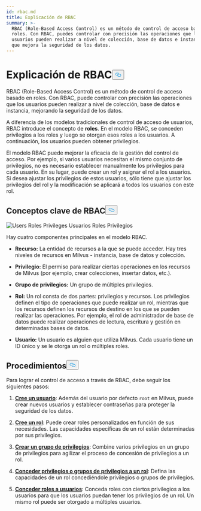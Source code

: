 ```yaml
---
id: rbac.md
title: Explicación de RBAC
summary: >-
  RBAC (Role-Based Access Control) es un método de control de acceso basado en
  roles. Con RBAC, puedes controlar con precisión las operaciones que los
  usuarios pueden realizar a nivel de colección, base de datos e instancia, lo
  que mejora la seguridad de los datos.
---
```

<h1 id="RBAC-Explained" class="common-anchor-header">Explicación de RBAC<button data-href="#RBAC-Explained" class="anchor-icon" translate="no">
      <svg translate="no"
        aria-hidden="true"
        focusable="false"
        height="20"
        version="1.1"
        viewBox="0 0 16 16"
        width="16"
      >
        <path
          fill="#0092E4"
          fill-rule="evenodd"
          d="M4 9h1v1H4c-1.5 0-3-1.69-3-3.5S2.55 3 4 3h4c1.45 0 3 1.69 3 3.5 0 1.41-.91 2.72-2 3.25V8.59c.58-.45 1-1.27 1-2.09C10 5.22 8.98 4 8 4H4c-.98 0-2 1.22-2 2.5S3 9 4 9zm9-3h-1v1h1c1 0 2 1.22 2 2.5S13.98 12 13 12H9c-.98 0-2-1.22-2-2.5 0-.83.42-1.64 1-2.09V6.25c-1.09.53-2 1.84-2 3.25C6 11.31 7.55 13 9 13h4c1.45 0 3-1.69 3-3.5S14.5 6 13 6z"
        ></path>
      </svg>
    </button></h1><p>RBAC (Role-Based Access Control) es un método de control de acceso basado en roles. Con RBAC, puede controlar con precisión las operaciones que los usuarios pueden realizar a nivel de colección, base de datos e instancia, mejorando la seguridad de los datos.</p>
<p>A diferencia de los modelos tradicionales de control de acceso de usuarios, RBAC introduce el concepto de <strong>roles</strong>. En el modelo RBAC, se conceden privilegios a los roles y luego se otorgan esos roles a los usuarios. A continuación, los usuarios pueden obtener privilegios.</p>
<p>El modelo RBAC puede mejorar la eficacia de la gestión del control de acceso. Por ejemplo, si varios usuarios necesitan el mismo conjunto de privilegios, no es necesario establecer manualmente los privilegios para cada usuario. En su lugar, puede crear un rol y asignar el rol a los usuarios. Si desea ajustar los privilegios de estos usuarios, sólo tiene que ajustar los privilegios del rol y la modificación se aplicará a todos los usuarios con este rol.</p>
<h2 id="RBAC-key-concepts" class="common-anchor-header">Conceptos clave de RBAC<button data-href="#RBAC-key-concepts" class="anchor-icon" translate="no">
      <svg translate="no"
        aria-hidden="true"
        focusable="false"
        height="20"
        version="1.1"
        viewBox="0 0 16 16"
        width="16"
      >
        <path
          fill="#0092E4"
          fill-rule="evenodd"
          d="M4 9h1v1H4c-1.5 0-3-1.69-3-3.5S2.55 3 4 3h4c1.45 0 3 1.69 3 3.5 0 1.41-.91 2.72-2 3.25V8.59c.58-.45 1-1.27 1-2.09C10 5.22 8.98 4 8 4H4c-.98 0-2 1.22-2 2.5S3 9 4 9zm9-3h-1v1h1c1 0 2 1.22 2 2.5S13.98 12 13 12H9c-.98 0-2-1.22-2-2.5 0-.83.42-1.64 1-2.09V6.25c-1.09.53-2 1.84-2 3.25C6 11.31 7.55 13 9 13h4c1.45 0 3-1.69 3-3.5S14.5 6 13 6z"
        ></path>
      </svg>
    </button></h2><p>
  
   <span class="img-wrapper"> <img translate="no" src="/docs/v2.6.x/assets/users-roles-privileges.png" alt="Users Roles Privileges" class="doc-image" id="users-roles-privileges" />
   </span> <span class="img-wrapper"> <span>Usuarios Roles Privilegios</span> </span></p>
<p>Hay cuatro componentes principales en el modelo RBAC.</p>
<ul>
<li><p><strong>Recurso:</strong> La entidad de recursos a la que se puede acceder. Hay tres niveles de recursos en Milvus - instancia, base de datos y colección.</p></li>
<li><p><strong>Privilegio:</strong> El permiso para realizar ciertas operaciones en los recursos de Milvus (por ejemplo, crear colecciones, insertar datos, etc.).</p></li>
<li><p><strong>Grupo de privilegios:</strong> Un grupo de múltiples privilegios.</p></li>
<li><p><strong>Rol:</strong> Un rol consta de dos partes: privilegios y recursos. Los privilegios definen el tipo de operaciones que puede realizar un rol, mientras que los recursos definen los recursos de destino en los que se pueden realizar las operaciones. Por ejemplo, el rol de administrador de base de datos puede realizar operaciones de lectura, escritura y gestión en determinadas bases de datos.</p></li>
<li><p><strong>Usuario:</strong> Un usuario es alguien que utiliza Milvus. Cada usuario tiene un ID único y se le otorga un rol o múltiples roles.</p></li>
</ul>
<h2 id="Procedures" class="common-anchor-header">Procedimientos<button data-href="#Procedures" class="anchor-icon" translate="no">
      <svg translate="no"
        aria-hidden="true"
        focusable="false"
        height="20"
        version="1.1"
        viewBox="0 0 16 16"
        width="16"
      >
        <path
          fill="#0092E4"
          fill-rule="evenodd"
          d="M4 9h1v1H4c-1.5 0-3-1.69-3-3.5S2.55 3 4 3h4c1.45 0 3 1.69 3 3.5 0 1.41-.91 2.72-2 3.25V8.59c.58-.45 1-1.27 1-2.09C10 5.22 8.98 4 8 4H4c-.98 0-2 1.22-2 2.5S3 9 4 9zm9-3h-1v1h1c1 0 2 1.22 2 2.5S13.98 12 13 12H9c-.98 0-2-1.22-2-2.5 0-.83.42-1.64 1-2.09V6.25c-1.09.53-2 1.84-2 3.25C6 11.31 7.55 13 9 13h4c1.45 0 3-1.69 3-3.5S14.5 6 13 6z"
        ></path>
      </svg>
    </button></h2><p>Para lograr el control de acceso a través de RBAC, debe seguir los siguientes pasos:</p>
<ol>
<li><p><strong><a href="/docs/es/users_and_roles.md#Create-a-user">Cree un usuario</a></strong>: Además del usuario por defecto <code translate="no">root</code> en Milvus, puede crear nuevos usuarios y establecer contraseñas para proteger la seguridad de los datos.</p></li>
<li><p><strong><a href="/docs/es/users_and_roles.md#Create-a-role">Cree un rol</a></strong>: Puede crear roles personalizados en función de sus necesidades. Las capacidades específicas de un rol están determinadas por sus privilegios.</p></li>
<li><p><strong><a href="/docs/es/privilege_group.md">Crear un grupo de privilegios</a></strong>: Combine varios privilegios en un grupo de privilegios para agilizar el proceso de concesión de privilegios a un rol.</p></li>
<li><p><strong><a href="/docs/es/grant_privileges.md">Conceder privilegios o grupos de privilegios a un rol</a></strong>: Defina las capacidades de un rol concediéndole privilegios o grupos de privilegios.</p></li>
<li><p><strong><a href="/docs/es/grant_roles.md">Conceder roles a usuarios</a></strong>: Conceda roles con ciertos privilegios a los usuarios para que los usuarios puedan tener los privilegios de un rol. Un mismo rol puede ser otorgado a múltiples usuarios.</p></li>
</ol>

